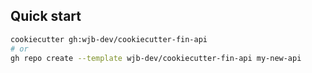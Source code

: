 ## Quick start

```bash
cookiecutter gh:wjb-dev/cookiecutter-fin-api
# or
gh repo create --template wjb-dev/cookiecutter-fin-api my-new-api
